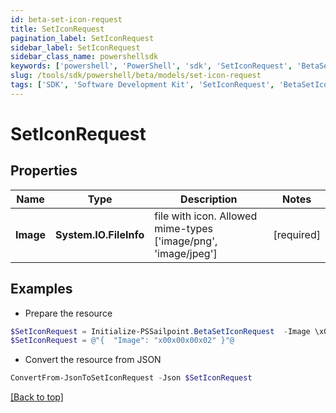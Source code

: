 ```yaml
---
id: beta-set-icon-request
title: SetIconRequest
pagination_label: SetIconRequest
sidebar_label: SetIconRequest
sidebar_class_name: powershellsdk
keywords: ['powershell', 'PowerShell', 'sdk', 'SetIconRequest', 'BetaSetIconRequest'] 
slug: /tools/sdk/powershell/beta/models/set-icon-request
tags: ['SDK', 'Software Development Kit', 'SetIconRequest', 'BetaSetIconRequest']
---
```



# SetIconRequest

## Properties

Name | Type | Description | Notes
------------ | ------------- | ------------- | -------------
**Image** | **System.IO.FileInfo** | file with icon. Allowed mime-types ['image/png', 'image/jpeg'] | [required]

## Examples

- Prepare the resource
```powershell
$SetIconRequest = Initialize-PSSailpoint.BetaSetIconRequest  -Image \x00\x00\x00\x02
$SetIconRequest = @"{  "Image": "x00x00x00x02" }"@
```

- Convert the resource from JSON
```powershell
ConvertFrom-JsonToSetIconRequest -Json $SetIconRequest
```


[[Back to top]](#) 

